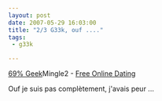 ```yaml
---
layout: post
date: 2007-05-29 16:03:00
title: "2/3 G33k, ouf ...."
tags:
 - g33k

---
```


[69% Geek](http://mingle2.com/geek-quiz)Mingle2 - [Free Online Dating](http://mingle2.com/)

Ouf je suis pas complètement, j'avais peur ...
